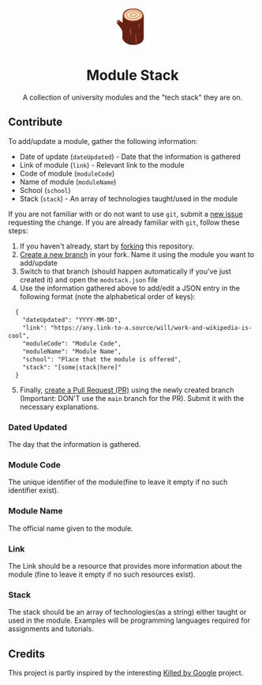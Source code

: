 <div align="center">
  <img src="public/modstack.png" alt="tombstone" style="height: 80px; width: 80px; padding: 0 20px;">
  <h1>Module Stack</h1>
  <p>A collection of university modules and the "tech stack" they are on.</p>
</div>


## Contribute

To add/update a module, gather the following information:

- Date of update (`dateUpdated`) - Date that the information is gathered
- Link of module (`link`) - Relevant link to the module
- Code of module (`moduleCode`)
- Name of module (`moduleName`)
- School (`school`)
- Stack (`stack`) - An array of technologies taught/used in the module

If you are not familiar with or do not want to use `git`, submit a [new issue](https://github.com/tlylt/modstack/issues/new?template=add-new-mod.md) requesting the change. If you are already familiar with `git`, follow these steps:

1. If you haven't already, start by [forking](https://help.github.com/en/articles/fork-a-repo) this repository. 
2. [Create a new branch](https://help.github.com/en/desktop/contributing-to-projects/creating-a-branch-for-your-work) in your fork. Name it using the module you want to add/update 
3. Switch to that branch (should happen automatically if you've just created it) and open the `modstack.json` file
4. Use the information gathered above to add/edit a JSON entry in the following format (note the alphabetical order of keys):
```
  {
    "dateUpdated": "YYYY-MM-DD",
    "link": "https://any.link-to-a.source/will/work-and-wikipedia-is-cool",
    "moduleCode": "Module Code",
    "moduleName": "Module Name",
    "school": "Place that the module is offered",
    "stack": "[some|stack|here]"
  }
```
5. Finally, [create a Pull Request (PR)](https://help.github.com/en/articles/creating-a-pull-request) using the newly created branch (Important: DON'T use the `main` branch for the PR). Submit it with the necessary explanations.  


### Dated Updated
The day that the information is gathered.

### Module Code
The unique identifier of the module(fine to leave it empty if no such identifier exist).

### Module Name
The official name given to the module.
### Link
The Link should be a resource that provides more information about the module (fine to leave it empty if no such resources exist).

### Stack
The stack should be an array of technologies(as a string) either taught or used in the module. Examples will be programming languages required
for assignments and tutorials.

## Credits
This project is partly inspired by the interesting [Killed by Google](https://killedbygoogle.com/) project.